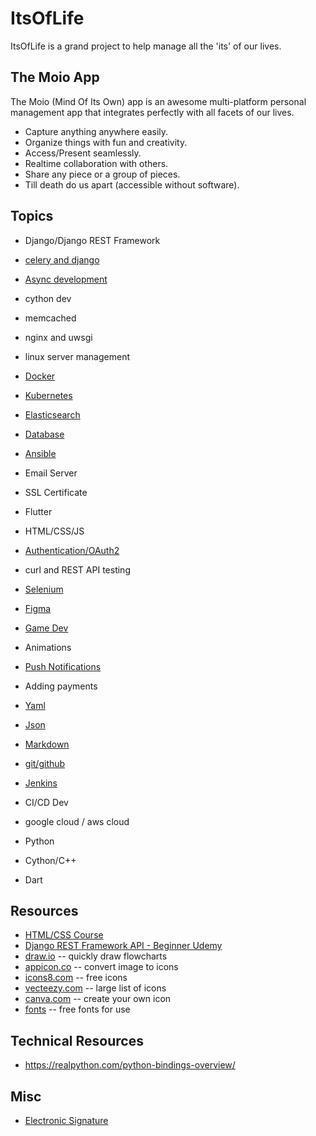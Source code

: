 ItsOfLife
================

ItsOfLife is a grand project to help manage all
the 'its' of our lives.

The Moio App
----------------------
The Moio (Mind Of Its Own) app is an awesome multi-platform
personal management app that integrates perfectly with all
facets of our lives.

* Capture anything anywhere easily.
* Organize things with fun and creativity.
* Access/Present seamlessly.
* Realtime collaboration with others.
* Share any piece or a group of pieces.
* Till death do us apart (accessible without software).


Topics
----------------
* Django/Django REST Framework
* [celery and django](celery.html)
* [Async development](async.html)
* cython dev
* memcached
* nginx and uwsgi
* linux server management
* [Docker](docker.html)
* [Kubernetes](kubernetes.html)
* [Elasticsearch](elasticsearch.html)
* [Database](database.html)
* [Ansible](https://youtu.be/YI48bKykx7k)
* Email Server
* SSL Certificate


* Flutter
* HTML/CSS/JS
* [Authentication/OAuth2](authentication.html)
* curl and REST API testing
* [Selenium](selenium.html)
* [Figma](figma.html)
* [Game Dev](gamedev.html)
* Animations
* [Push Notifications](pushnote.html)
* Adding payments


* [Yaml](yaml.html)
* [Json](json.html)
* [Markdown](markdown.html)
* [git/github](git.html)
* [Jenkins](https://www.youtube.com/watch?v=FX322RVNGj4&t=9302s)
* CI/CD Dev
* google cloud / aws cloud
* Python
* Cython/C++
* Dart



Resources
----------------------
* [HTML/CSS Course](courses/udemy_htmlcss/index.html)
* [Django REST Framework API - Beginner Udemy](https://www.udemy.com/course/django-python/learn/lecture/6954788#overview)
* [draw.io](https://draw.io) -- quickly draw flowcharts
* [appicon.co](https://appicon.co) -- convert image to icons 
* [icons8.com](https://icons8.com) -- free icons
* [vecteezy.com](https://vecteezy.com) -- large list of icons
* [canva.com](https://www.canva.com) -- create your own icon
* [fonts](https://fonts.google.com) -- free fonts for use


Technical Resources
------------------------
* <https://realpython.com/python-bindings-overview/>


Misc
--------------
* [Electronic Signature](https://www.youtube.com/watch?v=dwqg52dlbvc)


